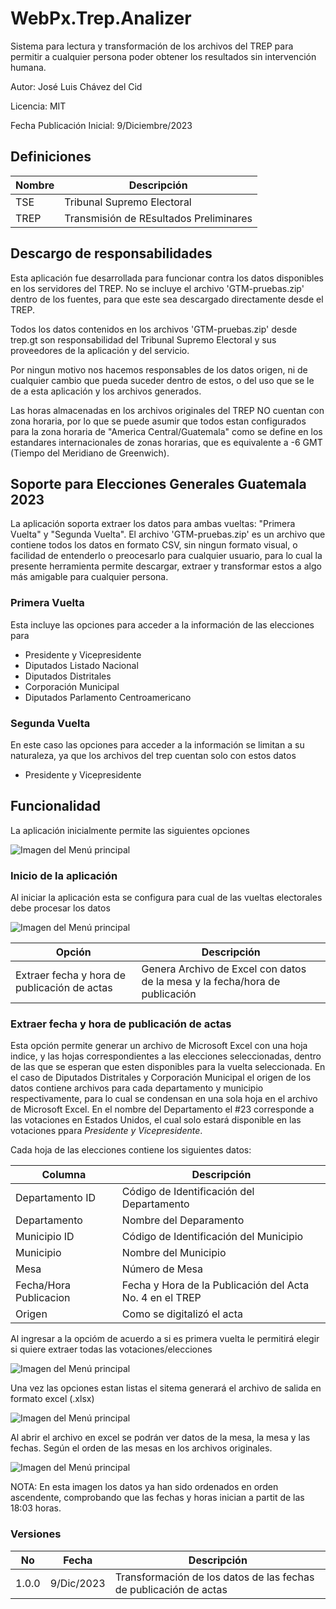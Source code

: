 
# WebPx.Trep.Analizer
Sistema para lectura y transformación de los archivos del TREP para permitir a cualquier persona poder obtener los resultados sin intervención humana.

Autor: José Luis Chávez del Cid

Licencia: MIT

Fecha Publicación Inicial: 9/Diciembre/2023

## Definiciones

Nombre | Descripción
-|-
TSE|Tribunal Supremo Electoral
TREP|Transmisión de REsultados Preliminares

## Descargo de responsabilidades
Esta aplicación fue desarrollada para funcionar contra los datos disponibles en los servidores del TREP. No se incluye el archivo 'GTM-pruebas.zip' dentro de los fuentes, para que este sea descargado directamente desde el TREP.

Todos los datos contenidos en los archivos 'GTM-pruebas.zip' desde trep.gt son responsabilidad del Tribunal Supremo Electoral y sus proveedores de la aplicación y del servicio.

Por ningun motivo nos hacemos responsables de los datos origen, ni de cualquier cambio que pueda suceder dentro de estos, o del uso que se le de a esta aplicación y los archivos generados.

Las horas almacenadas en los archivos originales del TREP NO cuentan con zona horaria, por lo que se puede asumir que todos estan configurados para la zona horaria de "America Central/Guatemala" como se define en los estandares internacionales de zonas horarias, que es equivalente a -6 GMT (Tiempo del Meridiano de Greenwich).

## Soporte para Elecciones Generales Guatemala 2023
La aplicación soporta extraer los datos para ambas vueltas: "Primera Vuelta" y "Segunda Vuelta". El archivo 'GTM-pruebas.zip' es un archivo que contiene todos los datos en formato CSV, sin ningun formato visual, o facilidad de entenderlo o preocesarlo para cualquier usuario, para lo cual la presente herramienta permite descargar, extraer y transformar estos a algo más amigable para cualquier persona.
### Primera Vuelta
Esta incluye las opciones para acceder a la información de las elecciones para
- Presidente y Vicepresidente
- Diputados Listado Nacional
- Diputados Distritales
- Corporación Municipal
- Diputados Parlamento Centroamericano

### Segunda Vuelta
En este caso las opciones para acceder a la información se limitan a su naturaleza, ya que los archivos del trep cuentan solo con estos datos
- Presidente y Vicepresidente

## Funcionalidad
La aplicación inicialmente permite las siguientes opciones

![Imagen del Menú principal](./wiki/images/menu.png)

### Inicio de la aplicación
Al iniciar la aplicación esta se configura para cual de las vueltas electorales debe procesar los datos

![Imagen del Menú principal](./wiki/images/intro.png)

Opción | Descripción
-|-
Extraer fecha y hora de publicación de actas | Genera Archivo de Excel con datos de la mesa y la fecha/hora de publicación


### Extraer fecha y hora de publicación de actas
Esta opción  permite generar un archivo de Microsoft Excel con una hoja indice, y las hojas correspondientes a las elecciones seleccionadas, dentro de las que se esperan que esten disponibles para la vuelta seleccionada. En el caso de Diputados Distritales y Corporación Municipal el origen de los datos contiene archivos para cada departamento y municipio respectivamente, para lo cual se condensan en una sola hoja en el archivo de Microsoft Excel.  En el nombre del Departamento el #23 corresponde a las votaciones en Estados Unidos, el cual solo estará disponible en las votaciones ppara *Presidente y Vicepresidente*.

Cada hoja de las elecciones contiene los siguientes datos:

Columna | Descripción
-|-
Departamento ID|Código de Identificación del Departamento
Departamento|Nombre del Deparamento
Municipio ID|Código de Identificación del Municipio
Municipio|Nombre del Municipio
Mesa|Número de Mesa
Fecha/Hora Publicacion|Fecha y Hora de la Publicación del Acta No. 4 en el TREP
Origen|Como se digitalizó el acta

Al ingresar a la opcióm de acuerdo a si es primera vuelta le permitirá elegir si quiere extraer todas las votaciones/elecciones

![Imagen del Menú principal](./wiki/images/exportTimestamps.png)

Una vez las opciones estan listas el sitema generará el archivo de salida en formato excel (.xlsx)

![Imagen del Menú principal](./wiki/images/exportTimestampResult.png)

Al abrir el archivo en excel se podrán ver datos de la mesa, la mesa y las fechas. Según el orden de las mesas en los archivos originales.

![Imagen del Menú principal](./wiki/images/exportTimestampExcel.png)

NOTA: En esta imagen los datos ya han sido ordenados en orden ascendente, comprobando que las fechas y horas inician a partit de las 18:03 horas.

### Versiones
No | Fecha | Descripción
-|-|-
1.0.0|9/Dic/2023|Transformación de los datos de las fechas de publicación de actas
